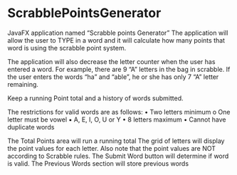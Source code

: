 # ScrabblePointsGenerator
JavaFX application named “Scrabble points Generator”
The application will allow the user to TYPE in a word and it will calculate how many points that word is using the scrabble point system.

The application will also decrease the letter counter when the user has entered a word. For example, there are 9 “A” letters in the bag in scrabble. If the user enters the words “ha” and “able”, he or she has only 7 “A” letter remaining.

Keep a running Point total and a history of words submitted.

The restrictions for valid words are as follows:
• Two letters minimum
o One letter must be vowel
▪ A, E, I, O, U or Y
• 8 letters maximum
• Cannot have duplicate words

The Total Points area will run a running total
The grid of letters will display the point values for each letter. Also note that the point values are NOT according to Scrabble rules.
The Submit Word button will determine if word is valid.
The Previous Words section will store previous words

